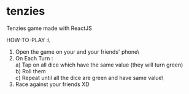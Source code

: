 # tenzies
Tenzies game made with ReactJS

HOW-TO-PLAY :\
1) Open the game on your and your friends' phone\
2) On Each Turn :\
  a) Tap on all dice which have the same value (they will turn green)\
  b) Roll them\
  c) Repeat until all the dice are green and have same value\
5) Race against your friends XD
